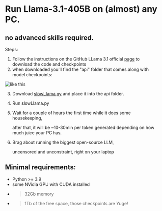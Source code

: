 # Run Llama-3.1-405B on (almost) any PC.
## no advanced skills required.

Steps:

1. Follow the instructions on the GitHub LLama 3.1 official [page](https://github.com/meta-llama/llama3) to download the code and checkpoints
2. when downloaded you'll find the "api" folder that comes along with model checkpoints:
 

![like this](/home/bo/Pictures/api_folder.png)

3. Download [slowLlama.py](/models/llama3_1/api/slowLlama.py) and place it into the api folder.
4. Run slowLlama.py
5. Wait for a couple of hours the first time while it does some housekeeping, 

	after that, it will be ~10-30min per token generated depending on how much juice your PC has.
6. Brag about running the biggest open-source LLM, 

	uncensored and unconstraint, right on your laptop

## Minimal requirements: 
- Python >= 3.9 
- some NVidia GPU with CUDA installed
- > 32Gb memory
- > 1Tb of the free space, those checkpoints are Yuge!
 

